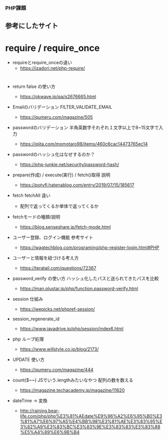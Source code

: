 ### PHP課題

## 参考にしたサイト
# require / require_once
- requireとrequire_onceの違い
  - https://izadori.net/php-require/

# 
- return false の使い方
  - https://okwave.jp/qa/q2676665.html

- Emailのバリデーション FILTER_VALIDATE_EMAIL
  - https://qumeru.com/magazine/505

- passwordのバリデーション 半角英数字それぞれ１文字以上で8~15文字で入力
  - https://qiita.com/momotaro98/items/460c6cac14473765ec14

- passwordのハッシュ化はなぜするのか？
  - https://php-junkie.net/security/password-hash/

- prepare(作成) / execute(実行) / fetch()取得 説明
  - https://potyfl.hatenablog.com/entry/2019/07/15/185617

- fetch fetchAll 違い
  - 配列で返ってくるか単体で返ってくるか

- fetchモードの種類/説明
  - https://blog.senseshare.jp/fetch-mode.html

- ユーザー登録、ログイン機能 参考サイト
  - https://wagtechblog.com/programing/php-register-login.html#PHP

- ユーザーと情報を紐づける考え方
  - https://teratail.com/questions/72367

- password_verify の使い方 ハッシュ化したパスと送られてきたパスを比較
  - https://man.plustar.jp/php/function.password-verify.html

- session 仕組み
  - https://wepicks.net/phpref-session/

- session_regenerate_id
  - https://www.javadrive.jp/php/session/index6.html

- php ループ処理
  - https://www.willstyle.co.jp/blog/2173/

- UPDATE 使い方
  - https://qumeru.com/magazine/444

- count($~~) JSでいう.lengthみたいなやつ 配列の数を数える
  - https://magazine.techacademy.jp/magazine/11620

- dateTime → 変換
  - http://raining.bear-life.com/php/php%E3%81%AEdate%E9%96%A2%E6%95%B0%E3%81%A7%E6%97%A5%E4%BB%98%E3%81%AE%E3%83%95%E3%82%A9%E3%83%BC%E3%83%9E%E3%83%83%E3%83%88%E5%A4%89%E6%9B%B4